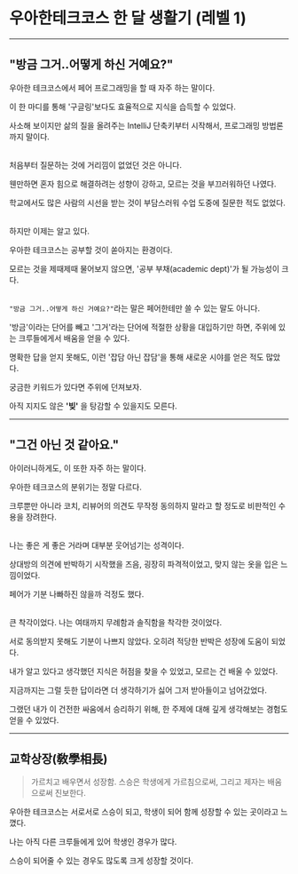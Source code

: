 # 우아한테크코스 한 달 생활기 (레벨 1)

---

## "방금 그거..어떻게 하신 거예요?"

우아한 테크코스에서 페어 프로그래밍을 할 때 자주 하는 말이다.

이 한 마디를 통해  '구글링'보다도 효율적으로 지식을 습득할 수 있었다.

사소해 보이지만 삶의 질을 올려주는 IntelliJ 단축키부터 시작해서, 프로그래밍 방법론까지 말이다.
<br/><br/>

처음부터 질문하는 것에 거리낌이 없었던 것은 아니다. 

웬만하면 혼자 힘으로 해결하려는 성향이 강하고, 모르는 것을 부끄러워하던 나였다.

학교에서도 많은 사람의 시선을 받는 것이 부담스러워 수업 도중에 질문한 적도 없었다.
<br/><br/>

하지만 이제는 알고 있다.

우아한 테크코스는 공부할 것이 쏟아지는 환경이다.

모르는 것을 제때제때 물어보지 않으면, '공부 부채(academic dept)'가 될 가능성이 크다.
<br/><br/>

```"방금 그거..어떻게 하신 거예요?"```라는 말은 페어한테만 쓸 수 있는 말도 아니다.

'방금'이라는 단어를 빼고 '그거'라는 단어에 적절한 상황을 대입하기만 하면, 주위에 있는 크루들에게서 배움을 얻을 수 있다.

명확한 답을 얻지 못해도, 이런 '잡담 아닌 잡담'을 통해 새로운 시야를 얻은 적도 많았다.

궁금한 키워드가 있다면 주위에 던져보자. 

아직 지지도 않은 **'빚'** 을 탕감할 수 있을지도 모른다.

---

## "그건 아닌 것 같아요."

아이러니하게도, 이 또한 자주 하는 말이다. 

우아한 테크코스의 분위기는 정말 다르다. 

크루뿐만 아니라 코치, 리뷰어의 의견도 무작정 동의하지 말라고 할 정도로 비판적인 수용을 장려한다. 
<br/><br/>

나는 좋은 게 좋은 거라며 대부분 웃어넘기는 성격이다. 

상대방의 의견에 반박하기 시작했을 즈음, 굉장히 파격적이었고, 맞지 않는 옷을 입은 느낌이었다. 

페어가 기분 나빠하진 않을까 걱정도 했다.
<br/><br/>

큰 착각이었다. 나는 여태까지 무례함과 솔직함을 착각한 것이었다. 

서로 동의받지 못해도 기분이 나쁘지 않았다. 오히려 적당한 반박은 성장에 도움이 되었다. 

내가 알고 있다고 생각했던 지식은 허점을 찾을 수 있었고, 모르는 건 배울 수 있었다. 

지금까지는 그럴 듯한 답이라면 더 생각하기가 싫어 그저 받아들이고 넘어갔었다. 

그랬던 내가 이 건전한 싸움에서 승리하기 위해, 한 주제에 대해 깊게 생각해보는 경험도 얻을 수 있었다.

---

## 교학상장(敎學相長)

> 가르치고 배우면서 성장함. 스승은 학생에게 가르침으로써, 그리고 제자는 배움으로써 진보한다.

우아한 테크코스는 서로서로 스승이 되고, 학생이 되어 함께 성장할 수 있는 곳이라고 느꼈다.

나는 아직 다른 크루들에게 있어 학생인 경우가 많다. 

스승이 되어줄 수 있는 경우도 많도록 크게 성장할 것이다.